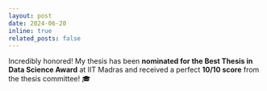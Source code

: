 ```yaml
---
layout: post
date: 2024-06-20
inline: true
related_posts: false
---
```


Incredibly honored! My thesis has been <strong>nominated for the Best Thesis in Data Science Award</strong> at IIT Madras and received a perfect <strong>10/10 score</strong> from the thesis committee! 🎓
